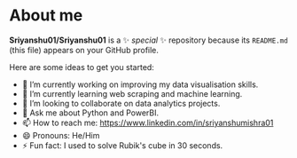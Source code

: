 # About me


**Sriyanshu01/Sriyanshu01** is a ✨ _special_ ✨ repository because its `README.md` (this file) appears on your GitHub profile.

Here are some ideas to get you started:

- 🔭 I’m currently working on improving my data visualisation skills.
- 🌱 I’m currently learning web scraping and machine learning.
- 👯 I’m looking to collaborate on data analytics projects.
- 💬 Ask me about Python and PowerBI.
- 📫 How to reach me: https://www.linkedin.com/in/sriyanshumishra01
- 😄 Pronouns: He/Him
- ⚡ Fun fact: I used to solve Rubik's cube in 30 seconds.

